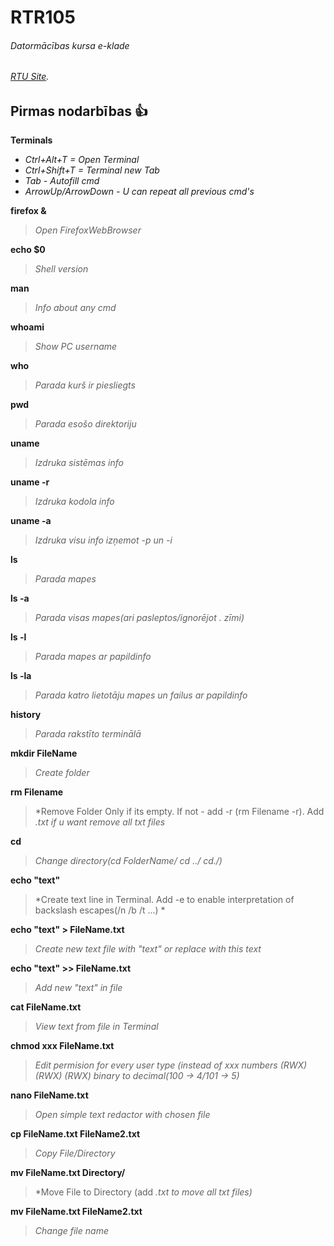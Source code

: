 # RTR105
###### Datormācības kursa e-klade
###### [RTU Site](https://edx2.etf.rtu.lv/portal).
## Pirmas nodarbības :+1:
**Terminals**
- *Ctrl+Alt+T = Open Terminal*
- *Ctrl+Shift+T = Terminal new Tab*
- *Tab - Autofill cmd*
- *ArrowUp/ArrowDown - U can repeat all previous cmd's*

**firefox &**
> *Open FirefoxWebBrowser*

**echo $0**
> *Shell version*

**man**
> *Info about any cmd*

**whoami**
> *Show PC username*

**who**
> *Parada kurš ir piesliegts*

**pwd**
> *Parada esošo direktoriju*

**uname**
> *Izdruka sistēmas info*

**uname -r**
> *Izdruka kodola info*

**uname -a**
> *Izdruka visu info izņemot -p un -i*

**ls**
> *Parada mapes*

**ls -a**
> *Parada visas mapes(ari pasleptos/ignorējot . zīmi)*

**ls -l**
> *Parada mapes ar papildinfo*

**ls -la**
> *Parada katro lietotāju mapes un failus ar papildinfo*

**history**
> *Parada rakstīto terminālā*

**mkdir FileName**
> *Create folder*

**rm Filename**
> *Remove Folder Only if its empty. If not - add -r (rm Filename -r). Add *.txt if u want remove all txt files*

**cd**
> *Change directory(cd FolderName/   cd ../   cd./)*

**echo "text"**
> *Create text line in Terminal. Add -e to enable interpretation of backslash escapes(/n /b /t ...) * 

**echo "text" > FileName.txt**
> *Create new text file with "text" or replace with this text*

**echo "text" >> FileName.txt**
> *Add new "text" in file*
 
**cat FileName.txt**
> *View text from file in Terminal*

**chmod xxx FileName.txt**
> *Edit permision for every user type (instead of xxx numbers (RWX) (RWX) (RWX) binary to decimal(100 -> 4/101 -> 5)*

**nano FileName.txt**
> *Open simple text redactor with chosen file*

**cp FileName.txt FileName2.txt** 
> *Copy File/Directory*

**mv FileName.txt Directory/**
> *Move File to Directory (add *.txt to move all txt files)*

**mv FileName.txt FileName2.txt**
> *Change file name*
